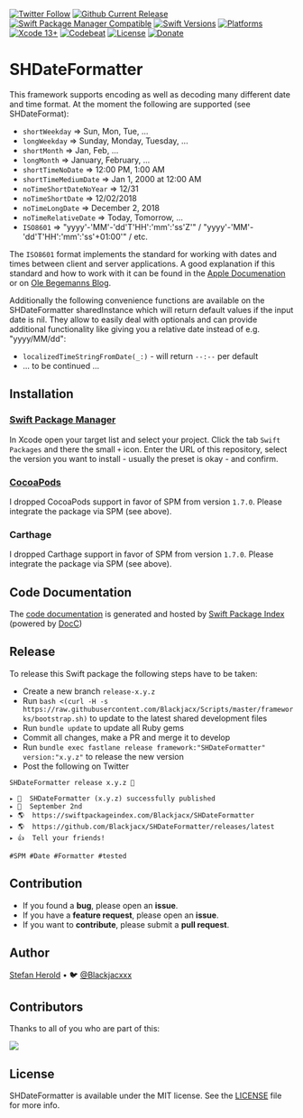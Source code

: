 <!-- [![Test](https://github.com/Blackjacx/SHDateFormatter/actions/workflows/test.yml/badge.svg)](https://github.com/Blackjacx/SHDateFormatter/actions/workflows/test.yml) -->
[![Twitter Follow](https://img.shields.io/badge/follow-%40blackjacx-1DA1F2?logo=twitter&style=for-the-badge)](https://twitter.com/intent/follow?original_referer=https%3A%2F%2Fgithub.com%2Fblackjacx&screen_name=Blackjacxxx)
[![Github Current Release](https://img.shields.io/github/release/blackjacx/SHDateFormatter.svg)](https://github.com/blackjacx/SHDateFormatter/releases)
[![Swift Package Manager Compatible](https://img.shields.io/badge/SPM-compatible-brightgreen.svg)](https://swift.org/package-manager/)
[![Swift Versions](https://img.shields.io/endpoint?url=https%3A%2F%2Fswiftpackageindex.com%2Fapi%2Fpackages%2FBlackjacx%2FSHDateFormatter%2Fbadge%3Ftype%3Dswift-versions)](https://swiftpackageindex.com/Blackjacx/SHDateFormatter)
[![Platforms](https://img.shields.io/endpoint?url=https%3A%2F%2Fswiftpackageindex.com%2Fapi%2Fpackages%2FBlackjacx%2FSHDateFormatter%2Fbadge%3Ftype%3Dplatforms)](https://swiftpackageindex.com/Blackjacx/SHDateFormatter)
[![Xcode 13+](https://img.shields.io/badge/Xcode-13%2B-blue.svg)](https://developer.apple.com/download/)
[![Codebeat](https://codebeat.co/badges/c74826a3-8f8b-41da-8daf-2bdfecc2163e)](https://codebeat.co/projects/github-com-blackjacx-shdateformatter-develop)
[![License](https://img.shields.io/github/license/blackjacx/SHDateFormatter.svg)](https://github.com/blackjacx/SHDateFormatter/blob/develop/LICENSE)
[![Donate](https://img.shields.io/badge/Donate-PayPal-blue.svg?logo=paypal&style=for-the-badge)](https://www.paypal.me/STHEROLD)

<!-- <p align="center">
<img src="./icon.png" alt="Source" height="128" width="128">
</p> -->

# SHDateFormatter

This framework supports encoding as well as decoding many different date and time format. At the moment the following are supported (see SHDateFormat): 

* `shortWeekday`            => Sun, Mon, Tue, ...
* `longWeekday`             => Sunday, Monday, Tuesday, ...
* `shortMonth`              => Jan, Feb, ...
* `longMonth`               => January, February, ...
* `shortTimeNoDate`         => 12:00 PM, 1:00 AM
* `shortTimeMediumDate`     => Jan 1, 2000 at 12:00 AM
* `noTimeShortDateNoYear`   => 12/31
* `noTimeShortDate`         => 12/02/2018
* `noTimeLongDate`          => December 2, 2018
* `noTimeRelativeDate`      => Today, Tomorrow, ...
* `ISO8601`                 => "yyyy'-'MM'-'dd'T'HH':'mm':'ss'Z'" / "yyyy'-'MM'-'dd'T'HH':'mm':'ss'+01:00'" / etc. 

The `ISO8601` format implements the standard for working with dates and times between client and server applications. A good explanation if this standard and how to work with it can be found in the [Apple Documenation](https://developer.apple.com/library/ios/qa/qa1480/_index.html) or on [Ole Begemanns Blog](http://oleb.net/blog/2011/11/working-with-date-and-time-in-cocoa-part-2/).

Additionally the following convenience functions are available on the SHDateFormatter sharedInstance which will return default values if the input date is nil. They allow to easily deal with optionals and can provide additional functionality like giving you a relative date instead of e.g. "yyyy/MM/dd":
* `localizedTimeStringFromDate(_:)` - will return `--:--` per default
* ... to be continued ...

## Installation

### [Swift Package Manager](https://swift.org/package-manager/)

In Xcode open your target list and select your project. Click the tab `Swift  Packages` and there the small `+` icon. Enter the URL of this repository, select the version you want to install - usually the preset is okay - and confirm.

### [CocoaPods](http://cocoapods.org)

I dropped CocoaPods support in favor of SPM from version `1.7.0`. 
Please integrate the package via SPM (see above).

### Carthage

I dropped Carthage support in favor of SPM from version `1.7.0`. 
Please integrate the package via SPM (see above).

## Code Documentation

The [code documentation](https://swiftpackageindex.com/Blackjacx/SHDateFormatter/develop/documentation/shdateformatter) is generated and hosted by [Swift Package Index](https://swiftpackageindex.com/) (powered by [DocC](https://developer.apple.com/documentation/docc))

## Release

To release this Swift package the following steps have to be taken:
- Create a new branch `release-x.y.z`
- Run `bash <(curl -H -s https://raw.githubusercontent.com/Blackjacx/Scripts/master/frameworks/bootstrap.sh)` to update to the latest shared development files
- Run `bundle update` to update all Ruby gems
- Commit all changes, make a PR and merge it to develop
- Run `bundle exec fastlane release framework:"SHDateFormatter" version:"x.y.z"` to release the new version
- Post the following on Twitter
```
SHDateFormatter release x.y.z 🎉

▸ 🚀  SHDateFormatter (x.y.z) successfully published
▸ 📅  September 2nd
▸ 🌎  https://swiftpackageindex.com/Blackjacx/SHDateFormatter
▸ 🌎  https://github.com/Blackjacx/SHDateFormatter/releases/latest
▸ 👍  Tell your friends!

#SPM #Date #Formatter #tested
```

## Contribution

- If you found a **bug**, please open an **issue**.
- If you have a **feature request**, please open an **issue**.
- If you want to **contribute**, please submit a **pull request**.

## Author

[Stefan Herold](mailto:stefan.herold@gmail.com) • 🐦 [@Blackjacxxx](https://twitter.com/Blackjacxxx)

## Contributors

Thanks to all of you who are part of this:

<a href="https://github.com/blackjacx/SHDateFormatter/graphs/contributors">
  <img src="https://contrib.rocks/image?repo=blackjacx/SHDateFormatter" />
</a>

## License

SHDateFormatter is available under the MIT license. See the [LICENSE](LICENSE) file for more info.
